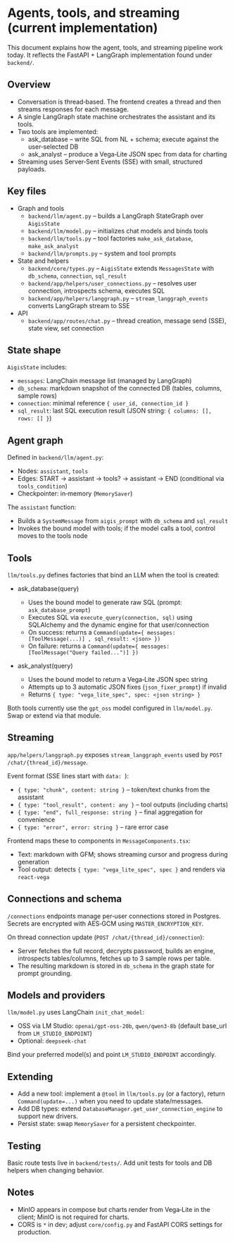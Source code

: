# Agents, tools, and streaming (current implementation)

This document explains how the agent, tools, and streaming pipeline work today. It reflects the FastAPI + LangGraph implementation found under `backend/`.

## Overview

- Conversation is thread‑based. The frontend creates a thread and then streams responses for each message.
- A single LangGraph state machine orchestrates the assistant and its tools.
- Two tools are implemented:
  - ask_database – write SQL from NL + schema; execute against the user‑selected DB
  - ask_analyst – produce a Vega‑Lite JSON spec from data for charting
- Streaming uses Server‑Sent Events (SSE) with small, structured payloads.

## Key files

- Graph and tools
  - `backend/llm/agent.py` – builds a LangGraph StateGraph over `AigisState`
  - `backend/llm/model.py` – initializes chat models and binds tools
  - `backend/llm/tools.py` – tool factories `make_ask_database`, `make_ask_analyst`
  - `backend/llm/prompts.py` – system and tool prompts
- State and helpers
  - `backend/core/types.py` – `AigisState` extends `MessagesState` with `db_schema`, `connection`, `sql_result`
  - `backend/app/helpers/user_connections.py` – resolves user connection, introspects schema, executes SQL
  - `backend/app/helpers/langgraph.py` – `stream_langgraph_events` converts LangGraph stream to SSE
- API
  - `backend/app/routes/chat.py` – thread creation, message send (SSE), state view, set connection

## State shape

`AigisState` includes:
- `messages`: LangChain message list (managed by LangGraph)
- `db_schema`: markdown snapshot of the connected DB (tables, columns, sample rows)
- `connection`: minimal reference `{ user_id, connection_id }`
- `sql_result`: last SQL execution result (JSON string: `{ columns: [], rows: [] }`)

## Agent graph

Defined in `backend/llm/agent.py`:
- Nodes: `assistant`, `tools`
- Edges: START → assistant → tools? → assistant → END (conditional via `tools_condition`)
- Checkpointer: in‑memory (`MemorySaver`)

The `assistant` function:
- Builds a `SystemMessage` from `aigis_prompt` with `db_schema` and `sql_result`
- Invokes the bound model with tools; if the model calls a tool, control moves to the tools node

## Tools

`llm/tools.py` defines factories that bind an LLM when the tool is created:

- ask_database(query)
  - Uses the bound model to generate raw SQL (prompt: `ask_database_prompt`)
  - Executes SQL via `execute_query(connection, sql)` using SQLAlchemy and the dynamic engine for that user/connection
  - On success: returns a `Command(update={ messages: [ToolMessage(...)] , sql_result: <json> })`
  - On failure: returns a `Command(update={ messages: [ToolMessage("Query failed...")] })`

- ask_analyst(query)
  - Uses the bound model to return a Vega‑Lite JSON spec string
  - Attempts up to 3 automatic JSON fixes (`json_fixer_prompt`) if invalid
  - Returns `{ type: "vega_lite_spec", spec: <json string> }`

Both tools currently use the `gpt_oss` model configured in `llm/model.py`. Swap or extend via that module.

## Streaming

`app/helpers/langgraph.py` exposes `stream_langgraph_events` used by `POST /chat/{thread_id}/message`.

Event format (SSE lines start with `data: `):
- `{ type: "chunk", content: string }` – token/text chunks from the assistant
- `{ type: "tool_result", content: any }` – tool outputs (including charts)
- `{ type: "end", full_response: string }` – final aggregation for convenience
- `{ type: "error", error: string }` – rare error case

Frontend maps these to components in `MessageComponents.tsx`:
- Text: markdown with GFM; shows streaming cursor and progress during generation
- Tool output: detects `{ type: "vega_lite_spec", spec }` and renders via `react‑vega`

## Connections and schema

`/connections` endpoints manage per‑user connections stored in Postgres. Secrets are encrypted with AES‑GCM using `MASTER_ENCRYPTION_KEY`.

On thread connection update (`POST /chat/{thread_id}/connection`):
- Server fetches the full record, decrypts password, builds an engine, introspects tables/columns, fetches up to 3 sample rows per table.
- The resulting markdown is stored in `db_schema` in the graph state for prompt grounding.

## Models and providers

`llm/model.py` uses LangChain `init_chat_model`:
- OSS via LM Studio: `openai/gpt-oss-20b`, `qwen/qwen3-8b` (default base_url from `LM_STUDIO_ENDPOINT`)
- Optional: `deepseek-chat`

Bind your preferred model(s) and point `LM_STUDIO_ENDPOINT` accordingly.

## Extending

- Add a new tool: implement a `@tool` in `llm/tools.py` (or a factory), return `Command(update=...)` when you need to update state/messages.
- Add DB types: extend `DatabaseManager.get_user_connection_engine` to support new drivers.
- Persist state: swap `MemorySaver` for a persistent checkpointer.

## Testing

Basic route tests live in `backend/tests/`. Add unit tests for tools and DB helpers when changing behavior.

## Notes

- MinIO appears in compose but charts render from Vega‑Lite in the client; MinIO is not required for charts.
- CORS is `*` in dev; adjust `core/config.py` and FastAPI CORS settings for production.

